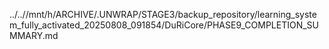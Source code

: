 ../..//mnt/h/ARCHIVE/.UNWRAP/STAGE3/backup_repository/learning_system_fully_activated_20250808_091854/DuRiCore/PHASE9_COMPLETION_SUMMARY.md